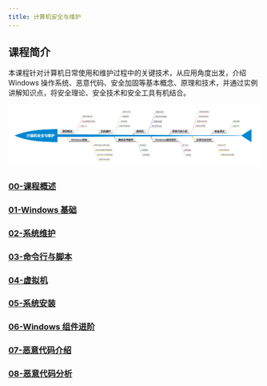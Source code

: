```yaml
---
title: 计算机安全与维护
---
```


## 课程简介

本课程针对计算机日常使用和维护过程中的关键技术，从应用角度出发，介绍 Windows 操作系统、恶意代码、安全加固等基本概念、原理和技术，并通过实例讲解知识点，将安全理论、安全技术和安全工具有机结合。

<a href='/img/cms.png'>![课程结构](/img/cms.png)</a>

### [00-课程概述](cms/introduction.md)

### [01-Windows 基础](cms/windows-intro.md)

### [02-系统维护](cms/maintain.md)

### [03-命令行与脚本](cms/cmd-scripts.md)

### [04-虚拟机](cms/virtualbox.md)

### [05-系统安装](cms/windows-install.md)

### [06-Windows 组件进阶](cms/windows-components.md)

### [07-恶意代码介绍](cms/malware-introduction.md)

### [08-恶意代码分析](cms/malware-analysis.md)

